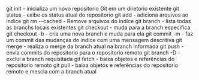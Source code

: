 git init - inicializa um novo repositorio Git em um diretorio existente
git status - exibe os status atual do repositorio
git add - adiciona arquivos ao indice
git rm --cached - Remove arquivos do indíce
git branch - lista todas as branchs locais existentes
git checkout - muda para a branch especifica
git checkout -b - cria uma nova branch e muda para ela
git commit -m - faz um commit das mudanças do indice com uma mensagem descritiva
git merge - realiza o merge da branch atual na branch informada
git push - envia commits do repositorio para o repositorio remoto
git branch -D - exclui a branch requisitada
git fetch - baixa objetos e referências do repositorio remoto
git pull - baixa objetos e referências do repositorio remoto e mescla com a branch atual
